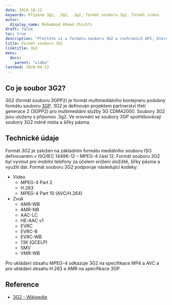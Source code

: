 ```yaml
---
date: 2019-10-11
keywords: Přípona 3g2, .3g2, .3g2, formát souboru 3g2, formát videa
autor:
  display_name: Muhammad Ahmad Chishti
draft: false
toc: true
description: "Přečtěte si o formátu souboru 3G2 a rozhraních API, která mohou vytvářet a otevírat soubory 3G2."
title: Formát souboru 3G2
linktitle: 3G2
menu:
  docs:
    parent: "video"
lastmod: 2020-04-12
---
```


## Co je soubor 3G2? ##

3G2 (formát souboru 3GPP2) je formát multimediálního kontejneru podobný formátu souboru [3GP](/cs/video/3gp/). 3G2 je definován projektem partnerství třetí generace 2 (3GPP2) pro multimediální služby 3G CDMA2000. Soubory 3G2 jsou uloženy s příponou .3g2. Ve srovnání se soubory 3GP spotřebovávají soubory 3G2 méně místa a šířky pásma.

## Technické údaje ##

Formát 3G2 je založen na základním formátu mediálního souboru ISO definovaném v ISO/IEC 14496-12 – MPEG-4 část 12. Formát souboru 3G2 byl vyvinut pro mobilní telefony za účelem snížení úložiště, šířky pásma a využití dat. Formát souboru 3G2 podporuje následující kodeky:

- Video
  - MPEG-4 Part 2
  - H.263
  - MPEG-4 Part 10 (AVC/H.264)
- Zvuk
  - AMR-WB
  - AMR-NB
  - AAC-LC
  - HE-AAC v1
  - EVRC
  - EVRC-B
  - EVRC-WB
  - 13K (QCELP)
  - SMV
  - VMR-WB

Pro ukládání obsahu MPEG-4 odkazuje 3G2 na specifikace MP4 a AVC a pro ukládání obsahu H.263 a AMR na specifikace 3GP.

## Reference ##

- [3G2 - Wikipedie](https://en.wikipedia.org/wiki/3GP_and_3G2)

